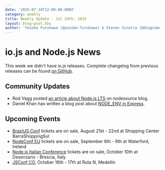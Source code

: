 ```yaml
---
date: '2015-07-24T12:00:00.000Z'
category: weekly
title: Weekly Update - Jul 24th, 2015
layout: blog-post.hbs
author: 'Yosuke Furukawa (@yosuke-furukawa) & Steven Sinatra (@diagramatics)'
---
```


# io.js and Node.js News

This week we didn't have io.js releases. Complete changelog from previous releases can be found [on GitHub](https://github.com/nodejs/node/blob/main/CHANGELOG.md).

## Community Updates

- Rod Vagg posted [an article about Node.js LTS](https://medium.com/@nodesource/essential-steps-long-term-support-for-node-js-8ecf7514dbd) on nodesource blog.
- Daniel Khan has written a blog post about [NODE_ENV in Express](http://apmblog.dynatrace.com/2015/07/22/the-drastic-effects-of-omitting-node_env-in-your-express-js-applications/).

## Upcoming Events

- [BrazilJS Conf](http://braziljs.com.br/) tickets are on sale, August 21st - 22nd at Shopping Center BarraShoppingSul
- [NodeConf EU](http://nodeconf.eu/) tickets are on sale, September 6th - 9th at Waterford, Ireland
- [Node.js Italian Conference](http://nodejsconf.it/) tickets are on sale, October 10th at Desenzano - Brescia, Italy
- [JSConf CO](http://www.jsconf.co/), October 16th - 17th at Ruta N, Medellin
